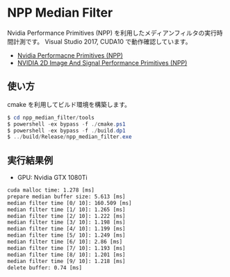 # NPP Median Filter

Nvidia Performance Primitives (NPP) を利用したメディアンフィルタの実行時間計測です。
Visual Studio 2017, CUDA10 で動作確認しています。

- [Nvidia Performacne Primitives (NPP)][npp]
- [NVIDIA 2D Image And Signal Performance Primitives (NPP)][npp-docs]

[npp]: https://developer.nvidia.com/npp
[npp-docs]: https://docs.nvidia.com/cuda/npp/index.html

## 使い方

cmake を利用してビルド環境を構築します。

```ps1
$ cd npp_median_filter/tools
$ powershell -ex bypass -f ./cmake.ps1
$ powershell -ex bypass -f ./build.dp1
$ ../build/Release/npp_median_filter.exe
```

## 実行結果例

- GPU: Nvidia GTX 1080Ti

```txt
cuda malloc time: 1.278 [ms]
prepare median buffer size: 5.613 [ms]
median filter time [0/ 10]: 160.509 [ms]
median filter time [1/ 10]: 1.265 [ms]
median filter time [2/ 10]: 1.222 [ms]
median filter time [3/ 10]: 1.198 [ms]
median filter time [4/ 10]: 1.199 [ms]
median filter time [5/ 10]: 1.249 [ms]
median filter time [6/ 10]: 2.86 [ms]
median filter time [7/ 10]: 1.193 [ms]
median filter time [8/ 10]: 1.201 [ms]
median filter time [9/ 10]: 1.218 [ms]
delete buffer: 0.74 [ms]
```
